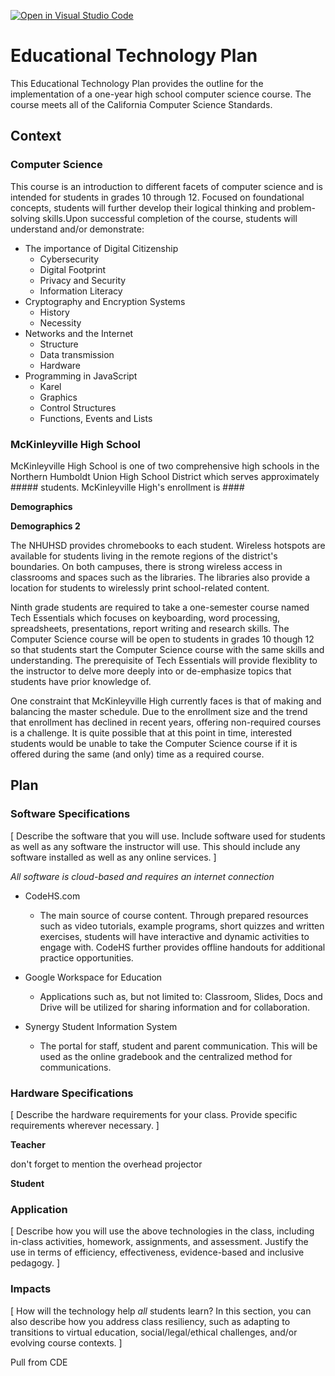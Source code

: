 [![Open in Visual Studio Code](https://classroom.github.com/assets/open-in-vscode-f059dc9a6f8d3a56e377f745f24479a46679e63a5d9fe6f495e02850cd0d8118.svg)](https://classroom.github.com/online_ide?assignment_repo_id=5674319&assignment_repo_type=AssignmentRepo)
# Educational Technology Plan

This Educational Technology Plan provides the outline for the implementation of a one-year high school computer science course.  The course meets all of the California Computer Science Standards.

## Context

### Computer Science

This course is an introduction to different facets of computer science and is intended for students in grades 10 through 12.  Focused on foundational concepts, students will further develop their logical thinking and problem-solving skills.Upon successful completion of the course, students will understand and/or demonstrate:
  * The importance of Digital Citizenship
    * Cybersecurity
    * Digital Footprint
    * Privacy and Security
    * Information Literacy
  * Cryptography and Encryption Systems
    * History
    * Necessity
  * Networks and the Internet
    * Structure
    * Data transmission
    * Hardware
  * Programming in JavaScript
    * Karel
    * Graphics
    * Control Structures
    * Functions, Events and Lists

### McKinleyville High School

McKinleyville High School is one of two comprehensive high schools in the Northern Humboldt Union High School District which serves approximately ##### students.  McKinleyville High's enrollment is ####

**Demographics**

**Demographics 2**

The NHUHSD provides chromebooks to each student.  Wireless hotspots are available for students living in the remote regions of the district's boundaries.  On both campuses, there is strong wireless access in classrooms and spaces such as the libraries.  The libraries also provide a location for students to wirelessly print school-related content.

Ninth grade students are required to take a one-semester course named Tech Essentials which focuses on keyboarding, word processing, spreadsheets, presentations, report writing and research skills.  The Computer Science course will be open to students in grades 10 though 12 so that students start the Computer Science course with the same skills and understanding.  The prerequisite of Tech Essentials will provide flexiblity to the instructor to delve more deeply into or de-emphasize topics that students have prior knowledge of.

One constraint that McKinleyville High currently faces is that of making and balancing the master schedule.  Due to the enrollment size and the trend that enrollment has declined in recent years, offering non-required courses is a challenge.  It is quite possible that at this point in time, interested students would be unable to take the Computer Science course if it is offered during the same (and only) time as a required course.

## Plan

### Software Specifications

[ Describe the software that you will use. Include software used for students as
well as any software the instructor will use. This should include any software
installed as well as any online services. ]

*All software is cloud-based and requires an internet connection*

  * CodeHS.com
    * The main source of course content.  Through prepared resources such as video tutorials, example programs, short quizzes and written exercises, students will have interactive and dynamic activities to engage with.  CodeHS further provides offline handouts for additional practice opportunities.

  * Google Workspace for Education
    * Applications such as, but not limited to: Classroom, Slides, Docs and Drive will be utilized for sharing information and for collaboration.

  * Synergy Student Information System
    * The portal for staff, student and parent communication.  This will be used as the online gradebook and the centralized method for communications.


### Hardware Specifications

[ Describe the hardware requirements for your class. Provide specific requirements
wherever necessary. ]

**Teacher**

don't forget to mention the overhead projector

**Student**


### Application

[ Describe how you will use the above technologies in the class, including
in-class activities, homework, assignments, and assessment. Justify the use
in terms of efficiency, effectiveness, evidence-based and inclusive pedagogy. ]


### Impacts

[ How will the technology help *all* students learn? In this section, you can also
describe how you address class resiliency, such as adapting to
transitions to virtual education, social/legal/ethical challenges,  and/or
evolving course contexts. ]

Pull from CDE
